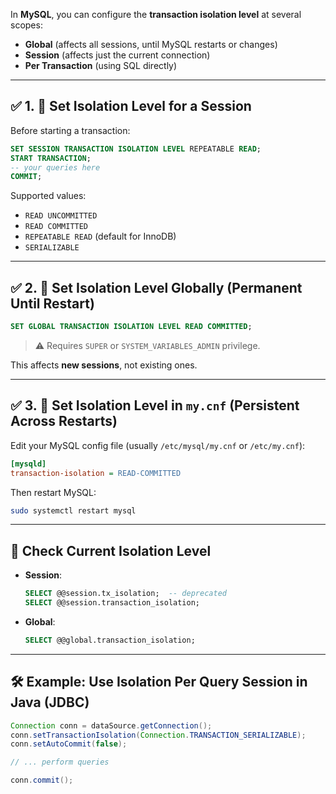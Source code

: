 In **MySQL**, you can configure the **transaction isolation level** at several scopes:

* **Global** (affects all sessions, until MySQL restarts or changes)
* **Session** (affects just the current connection)
* **Per Transaction** (using SQL directly)

---

## ✅ 1. 🔧 Set Isolation Level for a Session

Before starting a transaction:

```sql
SET SESSION TRANSACTION ISOLATION LEVEL REPEATABLE READ;
START TRANSACTION;
-- your queries here
COMMIT;
```

Supported values:

* `READ UNCOMMITTED`
* `READ COMMITTED`
* `REPEATABLE READ` (default for InnoDB)
* `SERIALIZABLE`

---

## ✅ 2. 🔧 Set Isolation Level Globally (Permanent Until Restart)

```sql
SET GLOBAL TRANSACTION ISOLATION LEVEL READ COMMITTED;
```

> ⚠️ Requires `SUPER` or `SYSTEM_VARIABLES_ADMIN` privilege.

This affects **new sessions**, not existing ones.

---

## ✅ 3. 🔧 Set Isolation Level in `my.cnf` (Persistent Across Restarts)

Edit your MySQL config file (usually `/etc/mysql/my.cnf` or `/etc/my.cnf`):

```ini
[mysqld]
transaction-isolation = READ-COMMITTED
```

Then restart MySQL:

```bash
sudo systemctl restart mysql
```

---

## 🧪 Check Current Isolation Level

* **Session**:

  ```sql
  SELECT @@session.tx_isolation;  -- deprecated
  SELECT @@session.transaction_isolation;
  ```

* **Global**:

  ```sql
  SELECT @@global.transaction_isolation;
  ```

---

## 🛠️ Example: Use Isolation Per Query Session in Java (JDBC)

```java
Connection conn = dataSource.getConnection();
conn.setTransactionIsolation(Connection.TRANSACTION_SERIALIZABLE);
conn.setAutoCommit(false);

// ... perform queries

conn.commit();
```
